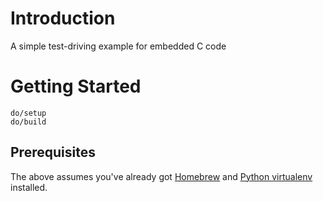 # Introduction

A simple test-driving example for embedded C code

# Getting Started

```
do/setup
do/build
```

## Prerequisites

The above assumes you've already got [Homebrew](http://brew.sh) and [Python virtualenv](http://virtualenv.pypa.io) installed.

